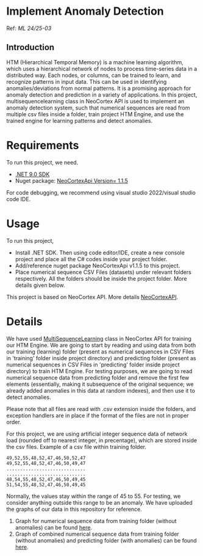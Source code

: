 # **Implement Anomaly Detection**
Ref: *ML 24/25-03*  

## Introduction

HTM (Hierarchical Temporal Memory) is a machine learning algorithm, which uses a hierarchical network of nodes to process time-series data in a distributed way. Each nodes, or columns, can be trained to learn, and recognize patterns in input data. This can be used in identifying anomalies/deviations from normal patterns. It is a promising approach for anomaly detection and prediction in a variety of applications. In this project, multisequencelearning class in NeoCortex API is used to implement an anomaly detection system, such that numerical sequences are read from multiple csv files inside a folder, train project HTM Engine, and use the trained engine for learning patterns and detect anomalies.  

# Requirements

To run this project, we need.
* [.NET 9.0 SDK](https://dotnet.microsoft.com/en-us/download/dotnet/9.0)
* Nuget package: [NeoCortexApi Version= 1.1.5](https://www.nuget.org/packages/NeoCortexApi/)

For code debugging, we recommend using visual studio 2022/visual studio code IDE. 

# Usage

To run this project, 

* Install .NET SDK. Then using code editor/IDE, create a new console project and place all the C# codes inside your project folder. 
* Add/reference nuget package NeoCortexApi v1.1.5 to this project.
* Place numerical sequence CSV Files (datasets) under relevant folders respectively. All the folders should be inside the project folder. More details given below.

This project is based on NeoCortex API. More details [NeoCortexAPI](https://github.com/ddobric/neocortexapi/blob/master/source/Documentation/gettingStarted.md).

# Details

We have used [MultiSequenceLearning](https://github.com/ddobric/neocortexapi/blob/master/source/Samples/NeoCortexApiSample/MultisequenceLearning.cs) class in NeoCortex API for training our HTM Engine. We are going to start by reading and using data from both our training (learning) folder (present as numerical sequences in CSV Files in 'training' folder inside project directory) and predicting folder (present as numerical sequences in CSV Files in 'predicting' folder inside project directory) to train HTM Engine. For testing purposes, we are going to read numerical sequence data from predicting folder and remove the first few elements (essentially, making it subsequence of the original sequence; we already added anomalies in this data at random indexes), and then use it to detect anomalies.

Please note that all files are read with .csv extension inside the folders, and exception handlers are in place if the format of the files are not in proper order.

For this project, we are using artificial integer sequence data of network load (rounded off to nearest integer, in precentage), which are stored inside the csv files. Example of a csv file within training folder.

```
49,52,55,48,52,47,46,50,52,47
49,52,55,48,52,47,46,50,49,47
.............................
.............................
48,54,55,48,52,47,46,50,49,45
51,54,55,48,52,47,46,50,49,45
```
Normally, the values stay within the range of 45 to 55. For testing, we consider anything outside this range to be an anomaly. We have uploaded the graphs of our data in this repository for reference. 

1. Graph for numerical sequence data from training folder (without anomalies) can be found [here](https://github.com/SouravPaulSumit/Team_anomaly/blob/master/mySEProject/AnomalyDetectionSample/output/graph_of_data_training_folder.jpg).
2. Graph of combined numerical sequence data from training folder (without anomalies) and predicting folder (with anomalies) can be found [here](https://github.com/SouravPaulSumit/Team_anomaly/blob/master/mySEProject/AnomalyDetectionSample/output/combined_data_training_and_predicting_folder.jpg).
